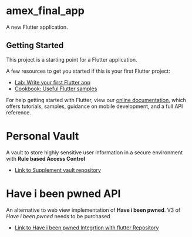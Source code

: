 # amex_final_app

A new Flutter application.

## Getting Started

This project is a starting point for a Flutter application.

A few resources to get you started if this is your first Flutter project:

- [Lab: Write your first Flutter app](https://flutter.dev/docs/get-started/codelab)
- [Cookbook: Useful Flutter samples](https://flutter.dev/docs/cookbook)

For help getting started with Flutter, view our
[online documentation](https://flutter.dev/docs), which offers tutorials,
samples, guidance on mobile development, and a full API reference.

# Personal Vault
A vault to store highly sensitive user information in a secure environment with **Rule based Access Control**
- [Link to Supplement vault repository](https://github.com/SlowDanger15/personal_vult)

# Have i been pwned API
An alternative to web view implementation of **Have i been pwned**. V3 of *Have i been pwned* needs to be purchased
- [Link to Have i been pwned Integrtion with flutter Repository](https://github.com/Sarthak2/haveibeenpwned)
